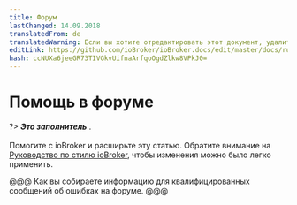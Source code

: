 ```yaml
---
title: Форум
lastChanged: 14.09.2018
translatedFrom: de
translatedWarning: Если вы хотите отредактировать этот документ, удалите поле «translationFrom», в противном случае этот документ будет снова автоматически переведен
editLink: https://github.com/ioBroker/ioBroker.docs/edit/master/docs/ru/trouble/forum.md
hash: ccNUXa6jeeGR73TIVGkvUifnaArfqoOgdZlkw8VPkJ0=
---
```

# Помощь в форуме
?> ***Это заполнитель*** .<br><br> Помогите с ioBroker и расширьте эту статью. Обратите внимание на [Руководство по стилю ioBroker](https://www.iobroker.net/#de/documentation/community/styleguidedoc.md), чтобы изменения можно было легко применить.

@@@ Как вы собираете информацию для квалифицированных сообщений об ошибках на форуме. @@@
